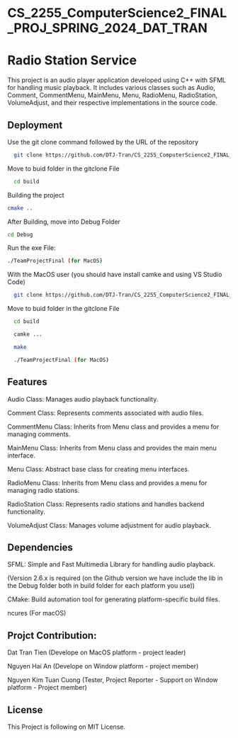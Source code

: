 # CS_2255_ComputerScience2_FINAL_PROJ_SPRING_2024_DAT_TRAN

# Radio Station Service

This project is an audio player application developed using C++ with SFML for handling music playback. It includes various classes such as Audio, Comment, CommentMenu, MainMenu, Menu, RadioMenu, RadioStation, VolumeAdjust, and their respective implementations in the source code.


## Deployment

Use the git clone command followed by the URL of the repository 


```bash
  git clone https://github.com/DTJ-Tran/CS_2255_ComputerScience2_FINAL_PROJ_SPRING_2024_DAT_TRAN

```
Move to buid folder in the gitclone File
```bash
  cd build
```
Building the project 
```bash
cmake ..
```
After Building, move into Debug Folder 
```bash
cd Debug
```
Run the exe File:
```bash
./TeamProjectFinal (for MacOS)
```

With the MacOS user (you should have install camke and using VS Studio Code)

```bash
  git clone https://github.com/DTJ-Tran/CS_2255_ComputerScience2_FINAL_PROJ_SPRING_2024_DAT_TRAN

```

Move to buid folder in the gitclone File
```bash
  cd build
```

```bash
  camke ...
```

```bash
  make
```

```bash
  ./TeamProjectFinal (for MacOS)
```

## Features
Audio Class: Manages audio playback functionality.

Comment Class: Represents comments associated with audio files.

CommentMenu Class: Inherits from Menu class and provides a menu for managing comments.

MainMenu Class: Inherits from Menu class and provides the main menu interface.

Menu Class: Abstract base class for creating menu interfaces.

RadioMenu Class: Inherits from Menu class and provides a menu for managing radio stations.

RadioStation Class: Represents radio stations and handles backend functionality.

VolumeAdjust Class: Manages volume adjustment for audio playback.

## Dependencies
SFML: Simple and Fast Multimedia Library for handling audio playback. 

(Version 2.6.x is required (on the Github version we have include the lib in the Debug folder both in build folder for each platform you use))

CMake: Build automation tool for generating platform-specific build files.

ncures (For macOS)


## Projct Contribution:

Dat Tran Tien (Develope on MacOS platform - project leader)

Nguyen Hai An (Develope on Window platform - project member)

Nguyen Kim Tuan Cuong (Tester, Project Reporter - Support on Window platform - Project member)


## License

This Project is following on MIT License.
